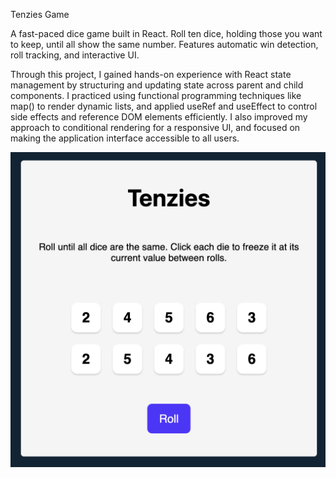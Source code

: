 Tenzies Game

A fast-paced dice game built in React. Roll ten dice, holding those you want to keep, until all show the same number. Features automatic win detection, roll tracking, and interactive UI.

Through this project, I gained hands-on experience with React state management by structuring and updating state across parent and child components. I practiced using functional programming techniques like map() to render dynamic lists, and applied useRef and useEffect to control side effects and reference DOM elements efficiently. I also improved my approach to conditional rendering for a responsive UI, and focused on making the application interface accessible to all users.

![Screenshot of Tenzies app](src/assets/tenzies-app.png)

